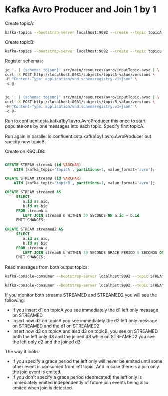 # Kafka Avro Producer and Join 1 by 1

Create topicA:

```bash
kafka-topics --bootstrap-server localhost:9092 --create --topic topicA --partitions 1 --replication-factor 1
```

Create topicB:

```bash
kafka-topics --bootstrap-server localhost:9092 --create --topic topicB --partitions 1 --replication-factor 1
```

Register schemas:

```bash
jq '. | {schema: tojson}' src/main/resources/avro/inputTopic.avsc | \
curl -X POST http://localhost:8081/subjects/topicA-value/versions \
-H "Content-Type: application/vnd.schemaregistry.v1+json" \
-d @-


jq '. | {schema: tojson}' src/main/resources/avro/inputTopic.avsc | \
curl -X POST http://localhost:8081/subjects/topicB-value/versions \
-H "Content-Type: application/vnd.schemaregistry.v1+json" \
-d @-
```

Run io.confluent.csta.kafka1by1.avro.AvroProducer this once to start populate one by one messages into each topic.
Specify first topicA.

Run again in parallel io.confluent.csta.kafka1by1.avro.AvroProducer but specify now topicB.

Create on KSQLDB:

```sql

CREATE STREAM streamA (id VARCHAR)
    WITH (kafka_topic='topicA', partitions=1, value_format='avro');

CREATE STREAM streamB (id VARCHAR)
    WITH (kafka_topic='topicB', partitions=1, value_format='avro');

CREATE STREAM streamed AS
     SELECT 
        a.id as aid,
        b.id as bid
     FROM streamA a
        LEFT JOIN streamB b WITHIN 30 SECONDS ON a.id = b.id
     EMIT CHANGES;
     
CREATE STREAM streamed2 AS
     SELECT 
        a.id as aid,
        b.id as bid
     FROM streamA a
        LEFT JOIN streamB b WITHIN 30 SECONDS GRACE PERIOD 5 SECONDS ON a.id = b.id
     EMIT CHANGES;
```

Read messages from both output topics:

```bash
kafka-console-consumer --bootstrap-server localhost:9092 --topic STREAMED --from-beginning --property print.timestamp=true --property print.key=true --property print.value=true

kafka-console-consumer --bootstrap-server localhost:9092 --topic STREAMED2 --from-beginning --property print.timestamp=true --property print.key=true --property print.value=true
```

If you monitor both streams STREAMED and STREAMED2 you will see the following:

- If you insert d1 on topicA  you see immediately the d1 left only message on STREAMED
- Insert now d2 on topicA you see immediately the d2 left only message on STREAMED and the d1 on STREAMED2
- Insert now d3 on topicA and also d3 on topicB, you see on STREAMED both the left only d3 and the joined d3 while on STREAMED2 you see the left only d2 and the joined d3

The way it looks: 
- If you specify a grace period the left only will never be emited until some other event is consumed from left topic. And in case there is a join only the join event is emited.
- If you don't specify a grace period (deprecated) the left only is immediately emited independently of future join events being also emited when join is detected.
